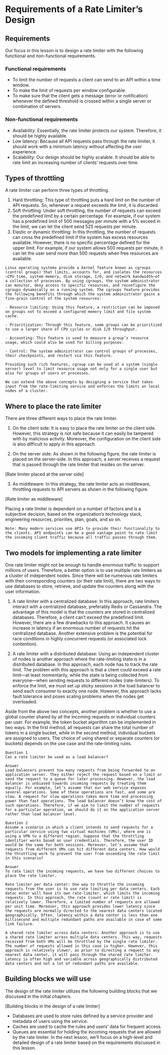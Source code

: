 # Requirements of a Rate Limiter’s Design
## Requirements
Our focus in this lesson is to design a rate limiter with the following functional and non-functional requirements.

### Functional requirements
- To limit the number of requests a client can send to an API within a time window.
- To make the limit of requests per window configurable.
- To make sure that the client gets a message (error or notification) whenever the defined threshold is crossed within a single server or combination of servers.

### Non-functional requirements
- Availability: Essentially, the rate limiter protects our system. Therefore, it should be highly available.
- Low latency: Because all API requests pass through the rate limiter, it should work with a minimum latency without affecting the user experience.
- Scalability: Our design should be highly scalable. It should be able to rate limit an increasing number of clients’ requests over time.

## Types of throttling
A rate limiter can perform three types of throttling.

1. Hard throttling: This type of throttling puts a hard limit on the number of API requests. So, whenever a request exceeds the limit, it is discarded.
2. Soft throttling: Under soft throttling, the number of requests can exceed the predefined limit by a certain percentage. For example, if our system has a predefined limit of 500 messages per minute with a 5% exceed in the limit, we can let the client send 525 requests per minute.
3. Elastic or dynamic throttling: In this throttling, the number of requests can cross the predefined limit if the system has excess resources available. However, there is no specific percentage defined for the upper limit. For example, if our system allows 500 requests per minute, it can let the user send more than 500 requests when free resources are available.

```
Linux operating systems provide a kernel feature known as cgroups (control groups) that limits, accounts for, and isolates the resources—CPU time, system memory, disk storage, I/O, and network bandwidth—of a collection of processes. By using cgroups, the system administrator can monitor, deny access to specific resources, and reconfigure the cgroups dynamically on a running system. The cgroups feature provides the following benefits through which the system administrator gains a fine-grain control of the system resources:

- Resource limiting: Using this feature, a restriction can be imposed on groups not to exceed a configured memory limit and file system cache.

- Prioritization: Through this feature, some groups can be prioritized to use a larger share of CPU cycles or disk I/O throughput.

- Accounting: This feature is used to measure a group’s resource usage, which could also be used for billing purposes.

- Control: The system administrator can control groups of processes, their checkpoints, and restart via this feature.

Providing such rich features, cgroup can be used at a system (single server) level to limit resource usage not only for a single user but also for groups of users or processes.

We can extend the above concepts by designing a service that takes input from the rate-limiting service and enforces the limits on local nodes of a cluster.
```

## Where to place the rate limiter
There are three different ways to place the rate limiter.

1. On the client side: It is easy to place the rate limiter on the client side. However, this strategy is not safe because it can easily be tampered with by malicious activity. Moreover, the configuration on the client side is also difficult to apply in this approach.

2. On the server side: As shown in the following figure, the rate limiter is placed on the server-side. In this approach, a server receives a request that is passed through the rate limiter that resides on the server.

[Rate limiter placed at the server side]

3. As middleware: In this strategy, the rate limiter acts as middleware, throttling requests to API servers as shown in the following figure.

[Rate limiter as middleware]

Placing a rate limiter is dependent on a number of factors and is a subjective decision, based on the organization’s technology stack, engineering resources, priorities, plan, goals, and so on.

```
Note: Many modern services use APIs to provide their functionality to the clients. API endpoints can be a good vantage point to rate limit the incoming client traffic because all traffic passes through them.
```

## Two models for implementing a rate limiter
One rate limiter might not be enough to handle enormous traffic to support millions of users. Therefore, a better option is to use multiple rate limiters as a cluster of independent nodes. Since there will be numerous rate limiters with their corresponding counters (or their rate limit), there are two ways to use databases to store, retrieve, and update the counters along with the user information.

1. A rate limiter with a centralized database: In this approach, rate limiters interact with a centralized database, preferably Redis or Cassandra. The advantage of this model is that the counters are stored in centralized databases. Therefore, a client can’t exceed the predefined limit. However, there are a few drawbacks to this approach. It causes an increase in latency if an enormous number of requests hit the centralized database. Another extensive problem is the potential for race conditions in highly concurrent requests (or associated lock contention).

2. A rate limiter with a distributed database: Using an independent cluster of nodes is another approach where the rate-limiting state is in a distributed database. In this approach, each node has to track the rate limit. The problem with this approach is that a client could exceed a rate limit—at least momentarily, while the state is being collected from everyone—when sending requests to different nodes (rate-limiters). To enforce the limit, we must set up sticky sessions in the load balancer to send each consumer to exactly one node. However, this approach lacks fault tolerance and poses scaling problems when the nodes get overloaded.

Aside from the above two concepts, another problem is whether to use a global counter shared by all the incoming requests or individual counters per user. For example, the token bucket algorithm can be implemented in two ways. In the first method, all requests can share the total number of tokens in a single bucket, while in the second method, individual buckets are assigned to users. The choice of using shared or separate counters (or buckets) depends on the use case and the rate-limiting rules.

```
Question 1
Can a rate limiter be used as a load balancer?

Answer
Load balancers prevent too many requests from being forwarded to an application server. They either reject the request based on a limit or send the request to a queue for later processing. However, the load balancer is unbiased towards incoming requests by treating them equally. For example, let’s assume that our web service exposes several operations. Some of these operations are fast, and some are slow. A request for slow operations takes more time and processing power than fast operations. The load balancer doesn’t know the cost of such operations. Therefore, if we aim to limit the number of requests for a particular operation, we should do it on the application server rather than load balancer level.
```

```
Question 2
Assume a scenario in which a client intends to send requests for a particular service using two virtual machines (VMs), where one is using a VPN to a different region. Suppose that the throttling identifier works based on user credentials. Therefore, the user ID would be the same for both sessions. Moreover, let’s assume that requests from different VMs can hit different data centers. How would the throttling work to prevent the user from exceeding the rate limit in this scenario?

Answer
To rate limit the incoming requests, we have two different choices to place the rate limiter.

Rate limiter per data center: One way to throttle the incoming requests from the user is to use rate limiting per data centers. Each datac enter will have its own rate-limiter, which limits the incoming requests. In this approach, the rate (count or rate limit) is relatively lower. Therefore, a limited number of requests are allowed per unit time. Moreover, this approach provides lower latency since the requests are normally directed to the nearest data centers located geographically. Often, latency within a data center is less than one millisecond and multiple redundant paths are available in case of some link failure.

A shared rate limiter across data centers: Another approach is to use a shared rate limiter across multiple data centers. This way, requests received from both VMs will be throttled by the single rate limiter. The number of requests allowed in this case is higher. However, this approach is relatively slower, as prior to directing a request to any nearest data center, it will pass through the shared rate limiter. Latency is often high and variable across geographically distributed data centers and not a lot of redundant paths are available.
```

## Building blocks we will use
The design of the rate limiter utilizes the following building blocks that we discussed in the initial chapters.

[Building blocks in the design of a rate limiter]

- Databases are used to store rules defined by a service provider and metadata of users using the service.
- Caches are used to cache the rules and users’ data for frequent access.
- Queues are essential for holding the incoming requests that are allowed by the rate limiter.
In the next lesson, we’ll focus on a high-level and detailed design of a rate limiter based on the requirements discussed in this lesson.
